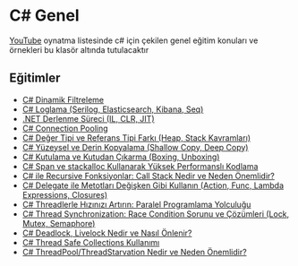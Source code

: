 # C# Genel
[YouTube](https://www.youtube.com/playlist?list=PLBEMB-Eql15t2u11zT4TzNPmTC04SIWue) oynatma listesinde c# için çekilen genel eğitim konuları ve örnekleri bu klasör altında tutulacaktır

## Eğitimler

- [C# Dinamik Filtreleme](https://www.youtube.com/watch?v=iz7pJXDe3VI&list=PLBEMB-Eql15t2u11zT4TzNPmTC04SIWue&index=1)
- [C# Loglama (Serilog, Elasticsearch, Kibana, Seq)](https://www.youtube.com/watch?v=KPNNDco4KPQ&list=PLBEMB-Eql15t2u11zT4TzNPmTC04SIWue&index=2)
- [.NET Derlenme Süreci (IL, CLR, JIT)](https://www.youtube.com/watch?v=Q4S_MVyugWM&list=PLBEMB-Eql15t2u11zT4TzNPmTC04SIWue&index=3)
- [C# Connection Pooling](https://www.youtube.com/watch?v=CGef3MTWW_A&list=PLBEMB-Eql15t2u11zT4TzNPmTC04SIWue&index=4)
- [C# Değer Tipi ve Referans Tipi Farkı (Heap, Stack Kavramları)](https://www.youtube.com/watch?v=kSA9XEk2ug0&list=PLBEMB-Eql15t2u11zT4TzNPmTC04SIWue&index=5)
- [C# Yüzeysel ve Derin Kopyalama (Shallow Copy, Deep Copy)](https://www.youtube.com/watch?v=MFZSSgGKAok&list=PLBEMB-Eql15t2u11zT4TzNPmTC04SIWue&index=6)
- [C# Kutulama ve Kutudan Çıkarma (Boxing, Unboxing)](https://www.youtube.com/watch?v=I7V8ydWiadY&list=PLBEMB-Eql15t2u11zT4TzNPmTC04SIWue&index=7)
- [C# Span ve stackalloc Kullanarak Yüksek Performanslı Kodlama](https://www.youtube.com/watch?v=35L0_1Ajo8w&list=PLBEMB-Eql15t2u11zT4TzNPmTC04SIWue&index=8)
- [C# ile Recursive Fonksiyonlar: Call Stack Nedir ve Neden Önemlidir?](https://www.youtube.com/watch?v=-kNOML9JmE8&list=PLBEMB-Eql15t2u11zT4TzNPmTC04SIWue&index=9)
- [C# Delegate ile Metotları Değişken Gibi Kullanın (Action, Func, Lambda Expressions, Closures)](https://www.youtube.com/watch?v=ygbRB-2s0oQ&list=PLBEMB-Eql15t2u11zT4TzNPmTC04SIWue&index=10)
- [C# Threadlerle Hızınızı Artırın: Paralel Programlama Yolculuğu](https://www.youtube.com/watch?v=-0RyMR5QEv0&list=PLBEMB-Eql15t2u11zT4TzNPmTC04SIWue&index=11)
- [C# Thread Synchronization: Race Condition Sorunu ve Çözümleri (Lock, Mutex, Semaphore)](https://www.youtube.com/watch?v=8tzW8XwWomo&list=PLBEMB-Eql15t2u11zT4TzNPmTC04SIWue&index=12)
- [C# Deadlock, Livelock Nedir ve Nasıl Önlenir?](https://www.youtube.com/watch?v=ah-RYC6QK-0&list=PLBEMB-Eql15t2u11zT4TzNPmTC04SIWue&index=13)
- [C# Thread Safe Collections Kullanımı](https://www.youtube.com/watch?v=bj05Zl_BmCQ&list=PLBEMB-Eql15t2u11zT4TzNPmTC04SIWue&index=14)
- [C# ThreadPool/ThreadStarvation Nedir ve Neden Önemlidir?]()